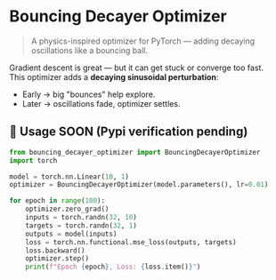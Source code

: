 # Bouncing Decayer Optimizer

> A physics-inspired optimizer for PyTorch — adding decaying oscillations like a bouncing ball.

Gradient descent is great — but it can get stuck or converge too fast.  
This optimizer adds a **decaying sinusoidal perturbation**:
- Early → big "bounces" help explore.
- Later → oscillations fade, optimizer settles.

## 🧰 Usage SOON (Pypi verification pending)
```python
from bouncing_decayer_optimizer import BouncingDecayerOptimizer
import torch

model = torch.nn.Linear(10, 1)
optimizer = BouncingDecayerOptimizer(model.parameters(), lr=0.01)

for epoch in range(100):
    optimizer.zero_grad()
    inputs = torch.randn(32, 10)
    targets = torch.randn(32, 1)
    outputs = model(inputs)
    loss = torch.nn.functional.mse_loss(outputs, targets)
    loss.backward()
    optimizer.step()
    print(f"Epoch {epoch}, Loss: {loss.item()}")
